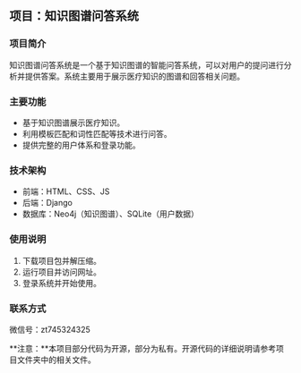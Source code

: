 ## 项目：知识图谱问答系统

### 项目简介

知识图谱问答系统是一个基于知识图谱的智能问答系统，可以对用户的提问进行分析并提供答案。系统主要用于展示医疗知识的图谱和回答相关问题。

### 主要功能

- 基于知识图谱展示医疗知识。
- 利用模板匹配和词性匹配等技术进行问答。
- 提供完整的用户体系和登录功能。


### 技术架构

- 前端：HTML、CSS、JS
- 后端：Django
- 数据库：Neo4j（知识图谱）、SQLite（用户数据）


### 使用说明

1. 下载项目包并解压缩。
2. 运行项目并访问网址。
3. 登录系统并开始使用。



### 联系方式

微信号：zt745324325

**注意：**本项目部分代码为开源，部分为私有。开源代码的详细说明请参考项目文件夹中的相关文件。